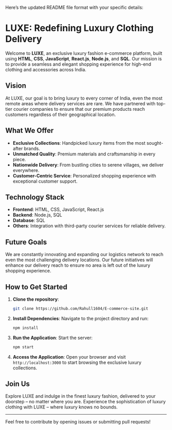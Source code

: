Here’s the updated README file format with your specific details:

# LUXE: Redefining Luxury Clothing Delivery

Welcome to **LUXE**, an exclusive luxury fashion e-commerce platform, built using **HTML**, **CSS**, **JavaScript**, **React.js**, **Node.js**, and **SQL**. Our mission is to provide a seamless and elegant shopping experience for high-end clothing and accessories across India.

## Vision

At LUXE, our goal is to bring luxury to every corner of India, even the most remote areas where delivery services are rare. We have partnered with top-tier courier companies to ensure that our premium products reach customers regardless of their geographical location.

## What We Offer

- **Exclusive Collections**: Handpicked luxury items from the most sought-after brands.
- **Unmatched Quality**: Premium materials and craftsmanship in every piece.
- **Nationwide Delivery**: From bustling cities to serene villages, we deliver everywhere.
- **Customer-Centric Service**: Personalized shopping experience with exceptional customer support.

## Technology Stack

- **Frontend**: HTML, CSS, JavaScript, React.js
- **Backend**: Node.js, SQL
- **Database**: SQL
- **Others**: Integration with third-party courier services for reliable delivery.

## Future Goals

We are constantly innovating and expanding our logistics network to reach even the most challenging delivery locations. Our future initiatives will enhance our delivery reach to ensure no area is left out of the luxury shopping experience.

## How to Get Started

1. **Clone the repository**:
   ```bash
   git clone https://github.com/Rahull1604/E-commerce-site.git
   ```

2. **Install Dependencies**:
   Navigate to the project directory and run:
   ```bash
   npm install
   ```

3. **Run the Application**:
   Start the server:
   ```bash
   npm start
   ```

4. **Access the Application**:
   Open your browser and visit `http://localhost:3000` to start browsing the exclusive luxury collections.

## Join Us

Explore LUXE and indulge in the finest luxury fashion, delivered to your doorstep – no matter where you are. Experience the sophistication of luxury clothing with LUXE – where luxury knows no bounds.

---

Feel free to contribute by opening issues or submitting pull requests!
